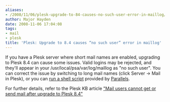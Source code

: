 ```yaml
---
aliases:
- /2008/11/06/plesk-upgrade-to-84-causes-no-such-user-error-in-maillog/
author: Major Hayden
date: 2008-11-06 17:04:08
tags:
- mail
- plesk
title: 'Plesk: Upgrade to 8.4 causes “no such user” error in maillog'
---
```


If you have a Plesk server where short mail names are enabled, upgrading to Plesk 8.4 can cause some issues. Valid logins may be rejected, and they'll appear in your /usr/local/psa/var/log/maillog as "no such user". You can correct the issue by switching to long mail names (click Server -> Mail in Plesk), or you can [run a shell script][1] provided by [Parallels][2].

For further details, refer to the Plesk KB article ["Mail users cannot get or send mail after upgrade to Plesk 8.4"][3]

 [1]: http://kb.parallels.com/Attachments/4889/Attachments/mail_fix.sh
 [2]: http://parallels.com/
 [3]: http://kb.parallels.com/en/5256